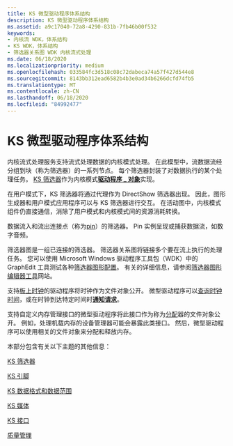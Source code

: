 ```yaml
---
title: KS 微型驱动程序体系结构
description: KS 微型驱动程序体系结构
ms.assetid: a9c17040-72a8-4290-831b-7fb46b00f532
keywords:
- 内核流 WDK，体系结构
- KS WDK，体系结构
- 筛选器关系图 WDK 内核流式处理
ms.date: 06/18/2020
ms.localizationpriority: medium
ms.openlocfilehash: 033584fc3d518c08c72dabeca74a57f427d544e8
ms.sourcegitcommit: 8143bb312ead6582b4b3e0ad34b6266dcfd74fb5
ms.translationtype: MT
ms.contentlocale: zh-CN
ms.lasthandoff: 06/18/2020
ms.locfileid: "84992477"
---
```

# <a name="ks-minidriver-architecture"></a>KS 微型驱动程序体系结构

内核流式处理服务支持流式处理数据的内核模式处理。 在此模型中，流数据流经分组到块（称为筛选器）的一系列节点。 每个筛选器封装了对数据执行的某个处理任务。 [KS 筛选器](ks-filters.md)作为内核模式[**驱动程序 \_ 对象**](https://docs.microsoft.com/windows-hardware/drivers/ddi/wdm/ns-wdm-_driver_object)实现。

在用户模式下，KS 筛选器将通过代理作为 DirectShow 筛选器出现。 因此，图形生成器和用户模式应用程序可以与 KS 筛选器进行交互。 在活动图中，内核模式组件仍直接通信，消除了用户模式和内核模式间的资源消耗转换。

数据流入和流出连接点（称为[pin](ks-pins.md)）的筛选器。 Pin 实例呈现或捕获数据流，如数字音频。

筛选器图是一组已连接的筛选器。 筛选器关系图将链接多个要在流上执行的处理任务。 您可以使用 Microsoft Windows 驱动程序工具包（WDK）中的 GraphEdit 工具测试各种[筛选器图形配置](filter-graph-examples.md)。 有关的详细信息，请参阅[筛选器图形编辑器工具](https://docs.microsoft.com/windows/win32/directshow/simulating-graph-building-with-graphedit)网站。

支持[板上时钟](ks-clocks.md)的驱动程序将时钟作为文件对象公开。 微型驱动程序可以[查询时钟时间](https://docs.microsoft.com/windows-hardware/drivers/stream/kspropsetid-clock)，或在时钟到达特定时间时[**通知请求**](https://docs.microsoft.com/windows-hardware/drivers/stream/kseventsetid-clock)。

支持自定义内存管理接口的微型驱动程序将此接口作为称为[分配](ks-allocators.md)器的文件对象公开。 例如，处理机载内存的设备管理器可能会暴露此类接口。 然后，微型驱动程序可以使用相关的文件对象来分配和释放内存。

本部分包含有关以下主题的其他信息：

[KS 筛选器](ks-filters.md)

[KS 引脚](ks-pins.md)

[KS 数据格式和数据范围](ks-data-formats-and-data-ranges.md)

[KS 媒体](ks-mediums.md)

[KS 接口](ks-interfaces.md)

[质量管理](quality-management.md)
